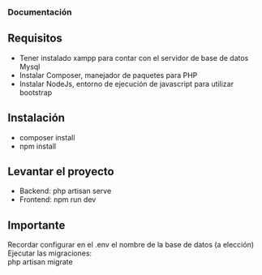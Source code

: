 <h3>Documentación</h3>
<h2>Requisitos</h2>
<ul>
    <li>Tener instalado xampp para contar con el servidor de base de datos Mysql</li>
    <li>Instalar Composer, manejador de paquetes para PHP</li>
    <li>Instalar NodeJs, entorno de ejecución de javascript para utilizar bootstrap</li>
</ul>
<h2>Instalación</h2>
<ul>
    <li>composer install</li>
    <li>npm install</li>
</ul>
<h2>Levantar el proyecto</h2>
<ul>
    <li>Backend: php artisan serve</li>
    <li>Frontend: npm run dev</li>
</ul>
<h2>Importante</h2>
<div>Recordar configurar en el .env el nombre de la base de datos (a elección)</div>
<div>Ejecutar las migraciones:</div>
<div>php artisan migrate</div>

